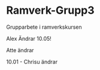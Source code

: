 # Ramverk-Grupp3
Grupparbete i ramverkskursen

Alex Ändrar 10.05!


Atte ändrar

10.01 - Chrisu ändrar


